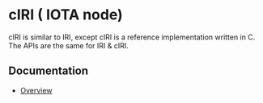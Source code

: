 # cIRI ( IOTA node)

cIRI is similar to IRI, except cIRI is a reference implementation written in C. The APIs are the same for IRI & cIRI.

## Documentation

- [Overview](/ciri/introduction/overview.md)